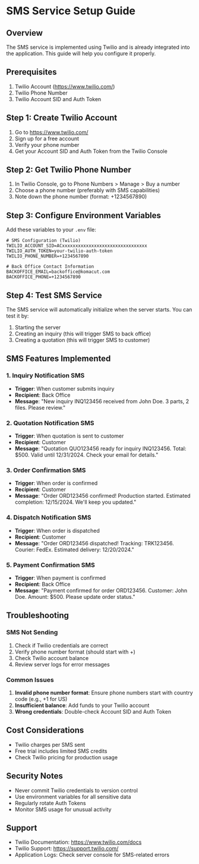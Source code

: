 # SMS Service Setup Guide

## Overview
The SMS service is implemented using Twilio and is already integrated into the application. This guide will help you configure it properly.

## Prerequisites
1. Twilio Account (https://www.twilio.com/)
2. Twilio Phone Number
3. Twilio Account SID and Auth Token

## Step 1: Create Twilio Account
1. Go to https://www.twilio.com/
2. Sign up for a free account
3. Verify your phone number
4. Get your Account SID and Auth Token from the Twilio Console

## Step 2: Get Twilio Phone Number
1. In Twilio Console, go to Phone Numbers > Manage > Buy a number
2. Choose a phone number (preferably with SMS capabilities)
3. Note down the phone number (format: +1234567890)

## Step 3: Configure Environment Variables
Add these variables to your `.env` file:

```env
# SMS Configuration (Twilio)
TWILIO_ACCOUNT_SID=ACxxxxxxxxxxxxxxxxxxxxxxxxxxxxxxxx
TWILIO_AUTH_TOKEN=your-twilio-auth-token
TWILIO_PHONE_NUMBER=+1234567890

# Back Office Contact Information
BACKOFFICE_EMAIL=backoffice@komacut.com
BACKOFFICE_PHONE=+1234567890
```

## Step 4: Test SMS Service
The SMS service will automatically initialize when the server starts. You can test it by:

1. Starting the server
2. Creating an inquiry (this will trigger SMS to back office)
3. Creating a quotation (this will trigger SMS to customer)

## SMS Features Implemented

### 1. Inquiry Notification SMS
- **Trigger**: When customer submits inquiry
- **Recipient**: Back Office
- **Message**: "New inquiry INQ123456 received from John Doe. 3 parts, 2 files. Please review."

### 2. Quotation Notification SMS
- **Trigger**: When quotation is sent to customer
- **Recipient**: Customer
- **Message**: "Quotation QUO123456 ready for inquiry INQ123456. Total: $500. Valid until 12/31/2024. Check your email for details."

### 3. Order Confirmation SMS
- **Trigger**: When order is confirmed
- **Recipient**: Customer
- **Message**: "Order ORD123456 confirmed! Production started. Estimated completion: 12/15/2024. We'll keep you updated."

### 4. Dispatch Notification SMS
- **Trigger**: When order is dispatched
- **Recipient**: Customer
- **Message**: "Order ORD123456 dispatched! Tracking: TRK123456. Courier: FedEx. Estimated delivery: 12/20/2024."

### 5. Payment Confirmation SMS
- **Trigger**: When payment is confirmed
- **Recipient**: Back Office
- **Message**: "Payment confirmed for order ORD123456. Customer: John Doe. Amount: $500. Please update order status."

## Troubleshooting

### SMS Not Sending
1. Check if Twilio credentials are correct
2. Verify phone number format (should start with +)
3. Check Twilio account balance
4. Review server logs for error messages

### Common Issues
1. **Invalid phone number format**: Ensure phone numbers start with country code (e.g., +1 for US)
2. **Insufficient balance**: Add funds to your Twilio account
3. **Wrong credentials**: Double-check Account SID and Auth Token

## Cost Considerations
- Twilio charges per SMS sent
- Free trial includes limited SMS credits
- Check Twilio pricing for production usage

## Security Notes
- Never commit Twilio credentials to version control
- Use environment variables for all sensitive data
- Regularly rotate Auth Tokens
- Monitor SMS usage for unusual activity

## Support
- Twilio Documentation: https://www.twilio.com/docs
- Twilio Support: https://support.twilio.com/
- Application Logs: Check server console for SMS-related errors






